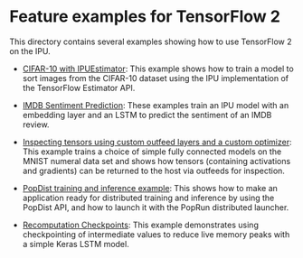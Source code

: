 # Feature examples for TensorFlow 2

This directory contains several examples showing how to use TensorFlow 2 on the IPU.

- [CIFAR-10 with IPUEstimator](ipu_estimator): This example shows how to train a model to sort images from the CIFAR-10 dataset using the IPU implementation of the TensorFlow Estimator API.

- [IMDB Sentiment Prediction](embeddings): These examples train an IPU model with an embedding layer and an LSTM to predict the sentiment of an IMDB review.

- [Inspecting tensors using custom outfeed layers and a custom optimizer](inspecting_tensors): This example trains a choice of simple fully connected models on the MNIST numeral data set and shows how tensors (containing activations and gradients) can be returned to the host via outfeeds for inspection.

- [PopDist training and inference example](popdist): This shows how to make an application ready for distributed training and inference by using the PopDist API, and how to launch it with the PopRun distributed launcher.

- [Recomputation Checkpoints](recomputation_checkpoints): This example demonstrates using checkpointing of intermediate values to reduce live memory peaks with a simple Keras LSTM model.